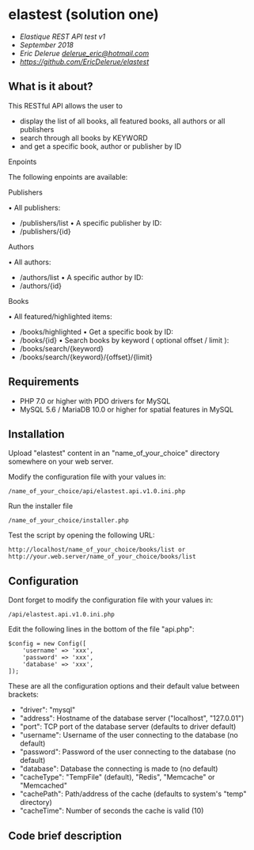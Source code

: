 # elastest (solution one)

- *Elastique REST API test v1*
- *September 2018*
- *Eric Delerue delerue_eric@hotmail.com*
- *https://github.com/EricDelerue/elastest*

## What is it about?

This RESTful API allows the user to 

- display the list of all books, all featured books, all authors or all publishers
- search through all books by KEYWORD
- and get a specific book, author or publisher by ID

Enpoints

The following enpoints are available:

Publishers 

• All publishers:
- /publishers/list
• A specific publisher by ID:
- /publishers/{id}
	
Authors 

• All authors:
- /authors/list
• A specific author by ID:
- /authors/{id}

Books 

• All featured/highlighted items:
- /books/highlighted
• Get a specific book by ID:
- /books/{id} 
• Search books by keyword ( optional offset / limit ):
- /books/search/{keyword}
- /books/search/{keyword}/{offset}/{limit}
	

## Requirements

  - PHP 7.0 or higher with PDO drivers for MySQL
  - MySQL 5.6 / MariaDB 10.0 or higher for spatial features in MySQL

## Installation

Upload "elastest" content in an "name_of_your_choice" directory somewhere on your web server.

Modify the configuration file with your values in:

    /name_of_your_choice/api/elastest.api.v1.0.ini.php

Run the installer file

    /name_of_your_choice/installer.php 
    
Test the script by opening the following URL:

    http://localhost/name_of_your_choice/books/list or http://your.web.server/name_of_your_choice/books/list

## Configuration

Dont forget to modify the configuration file with your values in:

    /api/elastest.api.v1.0.ini.php

Edit the following lines in the bottom of the file "api.php":

    $config = new Config([
        'username' => 'xxx',
        'password' => 'xxx',
        'database' => 'xxx',
    ]);

These are all the configuration options and their default value between brackets:

- "driver": "mysql"
- "address": Hostname of the database server ("localhost", "127.0.01")
- "port": TCP port of the database server (defaults to driver default)
- "username": Username of the user connecting to the database (no default)
- "password": Password of the user connecting to the database (no default)
- "database": Database the connecting is made to (no default)
- "cacheType": "TempFile" (default), "Redis", "Memcache" or "Memcached"
- "cachePath": Path/address of the cache (defaults to system's "temp" directory)
- "cacheTime": Number of seconds the cache is valid (10)


## Code brief description	
	